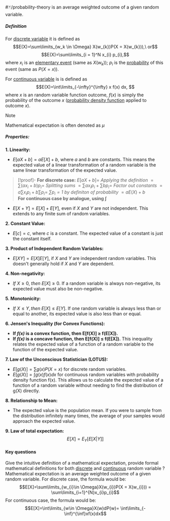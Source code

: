 #🃏/probability-theory 
is an average weighted outcome of a given random variable.

##### Definition
For [discrete variable](../discrete%20variable.md) it is defined as 
$$E(X)=\sum\limits_{w_k \in \Omega} X(w_{k})P(X = X(w_{k})),\ or$$
$$E(X)=\sum\limits_{i = 1}^N x_{i} p_{i},$$
where $x_{i}$ is an [elementary event](elementary%20event,%20fundamental%20probability%20set%20and%20an%20event.md#^f482b1) (same as $X(w_{k})$);
$p_{i}$ is the [probability](../probability.md) of this event (same as $P(X = x)$).

For [continuous variable](../continuous%20variable.md) is is defined as 
$$E(X)=\int\limits_{-\infty}^{\infty} x f(x) dx, $$
where $x$ is an random variable function outcome, $f(x)$ is simply the probability of the outcome $x$  ([probability density function](probability%20density%20function.md) applied to outcome $x$).

>[!Note]
>Mathematical expectation is often denoted as $\mu$

#####  Properties:
**1. Linearity:**

* $E[aX + b] = aE[X] + b$, where *a* and *b* are constants.  This means the expected value of a linear transformation of a random variable is the same linear transformation of the expected value.
>[!proof]-
> **For discrete case:**
> $E[aX + b] =$    *Applying the definition*
> $= \sum(ax_i + b)p_{i} =$  *Splitting sums*
> $= \sum ax_{i}p_{i}+ \sum bp_{i}=$    *Factor out constants*
> $= a \sum x_{i}p_{i} + b \sum p_{i}=$ *$\sum p_{i} = 1$ by definiton of probability*
> $= a E(X) + b$  
> **For continuous case by analogue, using $\int$**
* $E[X + Y] = E[X] + E[Y]$, even if *X* and *Y* are not independent. This extends to any finite sum of random variables.


**2. Constant Value:**

* $E[c] = c$, where *c* is a constant.  The expected value of a constant is just the constant itself.

**3. Product of Independent Random Variables:**

* $E[XY] = E[X]E[Y]$, if *X* and *Y* are independent random variables.  This doesn't generally hold if *X* and *Y* are dependent.

**4. Non-negativity:**

* $If\ X ≥ 0,\ then\ E[X] ≥ 0.$ If a random variable is always non-negative, its expected value must also be non-negative.

**5. Monotonicity:**

* $If\ X ≤ Y, then\ E[X] ≤ E[Y].$ If one random variable is always less than or equal to another, its expected value is also less than or equal.

**6. Jensen's Inequality (for Convex Functions):**

* **If *f(x)* is a convex function, then E[f(X)] ≥ f(E[X]).**
* **If *f(x)* is a concave function, then E[f(X)] ≤ f(E[X]).** This inequality relates the expected value of a function of a random variable to the function of the expected value.

**7. Law of the Unconscious Statistician (LOTUS):**

* $E[g(X)] = \sum g(x)P(X=x)$ for discrete random variables.
* $E[g(X)] = \int g(x)f(x)dx$ for continuous random variables with probability density function f(x).  This allows us to calculate the expected value of a function of a random variable without needing to find the distribution of g(X) directly.

**8. Relationship to Mean:**

* The expected value is the population mean. If you were to sample from the distribution infinitely many times, the average of your samples would approach the expected value.

**9. Law of total expectation:**
$$E[X] = E_Y[E[X|Y]]$$

#### Key questions
Give the intuitive definition of a mathematical expectation, provide formal mathematical definitions for both [discrete](../discrete%20variable.md) and [continuous](../continuous%20variable.md) random variable
?
Mathematical expectation is an average weighted outcome of a given random variable. For discrete case, the formula would be:
$$E[X]=\sum\limits_{w_{i}\in \Omega}X(w_{i})P(X = X(w_{i})) = \sum\limits_{i=1}^{N}x_{i}p_{i}$$
For continuous case, the formula would be:
$$E[X]=\int\limits_{w\in \Omega}X(w)dP(w)= \int\limits_{-\inf}^{\inf}xf(x)dx$$
<!--SR:!2025-11-10,275,330-->


